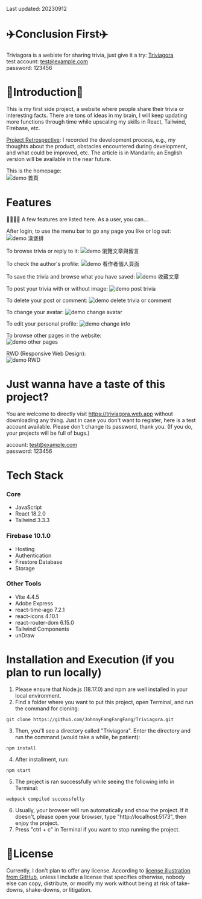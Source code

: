Last updated: 20230912  

# ✈️Conclusion First✈️
Triviagora is a webiste for sharing trivia, just give it a try: [Triviagora](https://triviagora.web.app/)  
test account: test@example.com  
password: 123456  

# 🚀Introduction🚀
This is my first side project, a website where people share their trivia or interesting facts. There are tons of ideas in my brain, I will keep updating more functions through time while upscaling my skills in React, Tailwind, Firebase, etc.  

[Project Retrospective](https://medium.com/@johnnyfang_11536/side-project-triviagora-f8eaa4593423): I recorded the development process, e.g., my thoughts about the product, obstacles encountered during development, and what could be improved, etc. The article is in Mandarin; an English version will be available in the near future.  

This is the homepage:  
![demo 首頁](https://github.com/JohnnyFangFangFang/Triviagora/assets/121143837/7beb440d-c421-4f42-a4c0-873d1673d626)


# Features
👨‍👩‍👧‍👦 A few features are listed here. As a user, you can...  


After login, to use the menu bar to go any page you like or log out:  
![demo 漢堡排](https://github.com/JohnnyFangFangFang/Triviagora/assets/121143837/899ac8fe-8107-4186-ab26-f468216feb6c)


To browse trivia or reply to it:
![demo 瀏覽文章與留言](https://github.com/JohnnyFangFangFang/Triviagora/assets/121143837/4060c97e-d44a-429e-b777-f912a67fb212)


To check the author's profile:
![demo 看作者個人頁面](https://github.com/JohnnyFangFangFang/Triviagora/assets/121143837/92262c89-0d86-4922-9d13-f36459f987cf)


To save the trivia and browse what you have saved:
![demo 收藏文章](https://github.com/JohnnyFangFangFang/Triviagora/assets/121143837/70af78b5-18e3-422b-8495-d24e46555420)


To post your trivia with or without image:
![demo post trivia](https://github.com/JohnnyFangFangFang/Triviagora/assets/121143837/04546937-9e17-4431-a81d-a62d4a7e8685)


To delete your post or comment:
![demo delete trivia or comment](https://github.com/JohnnyFangFangFang/Triviagora/assets/121143837/26aac45c-9b96-4e8c-9f12-b6818f1e153e)


To change your avatar:
![demo change avatar](https://github.com/JohnnyFangFangFang/Triviagora/assets/121143837/afa82023-0c6e-4482-af3f-833c9132c9df)


To edit your personal profile:
![demo change info](https://github.com/JohnnyFangFangFang/Triviagora/assets/121143837/4143cd16-2163-443f-bafd-15ed89166bf5)


To browse other pages in the website:  
![demo other pages](https://github.com/JohnnyFangFangFang/Triviagora/assets/121143837/7f44556d-07ee-43d5-b747-92f61d8d5a36)


RWD (Responsive Web Design):  
![demo RWD](https://github.com/JohnnyFangFangFang/Triviagora/assets/121143837/5b2e720d-62f1-42ca-a63c-50f4d42a8b0f)



# Just wanna have a taste of this project?
You are welcome to directly visit https://triviagora.web.app without downloading any thing. Just in case you don't want to register, here is a test account available. Please don't change its password, thank you. (If you do, your projects will be full of bugs.)  

account: test@example.com  
password: 123456


# Tech Stack
### Core
* JavaScript
* React 18.2.0
* Tailwind 3.3.3

### Firebase 10.1.0
* Hosting
* Authentication
* Firestore Database
* Storage

### Other Tools
* Vite 4.4.5
* Adobe Express
* react-time-ago 7.2.1
* react-icons 4.10.1
* react-router-dom 6.15.0
* Tailwind Components
* unDraw


# Installation and Execution (if you plan to run locally)
1. Please ensure that Node.js (18.17.0) and npm are well installed in your local environment.
2. Find a folder where you want to put this project, open Terminal, and run the command for cloning:
```
git clone https://github.com/JohnnyFangFangFang/Triviagora.git
```
3. Then, you'll see a directory called "Triviagora". Enter the directory and run the command (would take a while, be patient):
```
npm install
```
4. After installment, run:
```
npm start
```
5. The project is ran successfully while seeing the following info in Terminal:
```
webpack compiled successfully
```
6. Usually, your browser will run automatically and show the project. If it doesn't, please open your browser, type "http://localhost:5173", then enjoy the project.
7. Press "ctrl + c" in Terminal if you want to stop running the project.  

# 🔐License
Currently, I don't plan to offer any license. According to [license illustration from GitHub](https://choosealicense.com/no-permission/), unless I include a license that specifies otherwise, nobody else can copy, distribute, or modify my work without being at risk of take-downs, shake-downs, or litigation.
